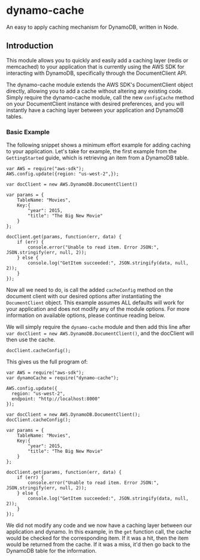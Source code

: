# dynamo-cache

An easy to apply caching mechanism for DynamoDB, written in Node.

## Introduction

This module allows you to quickly and easily add a caching layer (redis or memcached) to your application that is currently using the AWS SDK for interacting with DynamoDB, specifically through the DocumentClient API.

The dynamo-cache module extends the AWS SDK's DocumentClient object directly, allowing you to add a cache without altering any existing code. Simply require the dynamo-cache module, call the new `configCache` method on your DocumentClient instance with desired preferences, and you will instantly have a caching layer between your application and DynamoDB tables.

### Basic Example 
The following snippet shows a minimum effort example for adding caching to your application. Let's take for example, the first example from the `GettingStarted` guide, which is retrieving an item from a DynamoDB table.

    var AWS = require("aws-sdk");
    AWS.config.update({region: "us-west-2",});
    
    var docClient = new AWS.DynamoDB.DocumentClient()
    
    var params = {
        TableName: "Movies",
        Key:{
            "year": 2015,
            "title": "The Big New Movie"
        }
    };
    
    docClient.get(params, function(err, data) {
        if (err) {
            console.error("Unable to read item. Error JSON:", JSON.stringify(err, null, 2));
        } else {
            console.log("GetItem succeeded:", JSON.stringify(data, null, 2));
        }
    });


Now all we need to do, is call the added `cacheConfig` method on the document client with our desired options after instantiating the `DocumentClient` object. This example assumes ALL defaults will work for your application and does not modify any of the module options. For more information on available options, please continue reading below.

We will simply require the `dynamo-cache` module and then add this line after `var docClient = new AWS.DynamoDB.DocumentClient()`, and the docClient will then use the cache.

    docClient.cacheConfig();


This gives us the full program of:


    var AWS = require("aws-sdk");
    var dynamoCache = require("dynamo-cache");
    
    AWS.config.update({
      region: "us-west-2",
      endpoint: "http://localhost:8000"
    });
    
    var docClient = new AWS.DynamoDB.DocumentClient();
    docClient.cacheConfig();
    
    var params = {
        TableName: "Movies",
        Key:{
            "year": 2015,
            "title": "The Big New Movie"
        }
    };
    
    docClient.get(params, function(err, data) {
        if (err) {
            console.error("Unable to read item. Error JSON:", JSON.stringify(err, null, 2));
        } else {
            console.log("GetItem succeeded:", JSON.stringify(data, null, 2));
        }
    });


We did not modify any code and we now have a caching layer between our application and dynamo. In this example, in the `get` function call, the cache would be checked for the corresponding item. If it was a hit, then the item would be returned from the cache. If it was a miss, it'd then go back to the DynamoDB table for the information.


